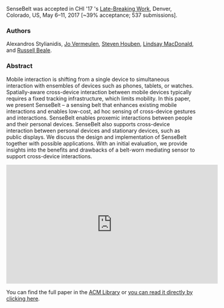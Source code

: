 SenseBelt was accepted in CHI '17 's [Late-Breaking Work](https://chi2017.acm.org/lbw.html), Denver, Colorado, US, May 6–11, 2017 [~39% acceptance; 537 submissions].

### Authors
Alexandros Stylianidis, [Jo Vermeulen](http://jovermeulen.com/), [Steven Houben](http://stevenhouben.be/), [Lindsay MacDonald](http://www.lindsaymacdonald.net/), and [Russell Beale](http://www.cs.bham.ac.uk/people/russell).

### Abstract

Mobile interaction is shifting from a single device to simultaneous interaction with ensembles of devices such as phones, tablets, or watches. Spatially-aware cross-device interaction between mobile devices typically requires a fixed tracking infrastructure, which limits mobility. In this paper, we present SenseBelt – a sensing belt that enhances existing mobile interactions and enables low-cost, ad hoc sensing of cross-device gestures and interactions. SenseBelt enables proxemic interactions between people and their personal devices. SenseBelt also supports cross-device interaction between personal devices and stationary devices, such as public displays. We discuss the design and implementation of SenseBelt together with possible applications. With an initial evaluation, we provide insights into the benefits and drawbacks of a belt-worn mediating sensor to support cross-device interactions.

<iframe width="560" height="315" src="https://www.youtube.com/embed/3FOQHoHK34c?rel=0" frameborder="0" allowfullscreen></iframe>


You can find the full paper in the [ACM Library](http://dl.acm.org/citation.cfm?id=3053135&CFID=757515530&CFTOKEN=78922586)  or [you can read it directly by clicking here](http://jovermeulen.com/uploads/Research/StylianidisVermeulenHoubenMacDonaldBeale_chi-lbw2017.pdf).
